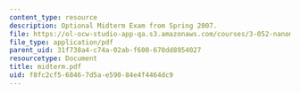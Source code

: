 ```yaml
---
content_type: resource
description: Optional Midterm Exam from Spring 2007.
file: https://ol-ocw-studio-app-qa.s3.amazonaws.com/courses/3-052-nanomechanics-of-materials-and-biomaterials-spring-2007/f8fc2cf568467d5ae59084e4f4464dc9_midterm.pdf
file_type: application/pdf
parent_uid: 31f738a4-c74a-02ab-f600-670dd8954027
resourcetype: Document
title: midterm.pdf
uid: f8fc2cf5-6846-7d5a-e590-84e4f4464dc9
---
```

